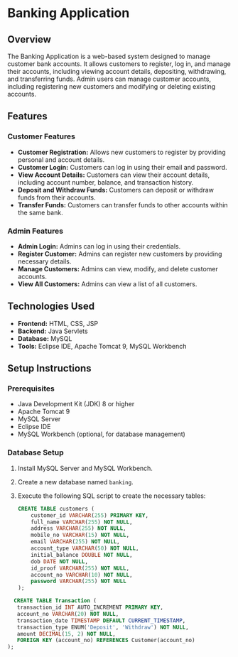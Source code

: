 # Banking Application

## Overview

The Banking Application is a web-based system designed to manage customer bank accounts. It allows customers to register, log in, and manage their accounts, including viewing account details, depositing, withdrawing, and transferring funds. Admin users can manage customer accounts, including registering new customers and modifying or deleting existing accounts.

## Features

### Customer Features
- **Customer Registration:** Allows new customers to register by providing personal and account details.
- **Customer Login:** Customers can log in using their email and password.
- **View Account Details:** Customers can view their account details, including account number, balance, and transaction history.
- **Deposit and Withdraw Funds:** Customers can deposit or withdraw funds from their accounts.
- **Transfer Funds:** Customers can transfer funds to other accounts within the same bank.

### Admin Features
- **Admin Login:** Admins can log in using their credentials.
- **Register Customer:** Admins can register new customers by providing necessary details.
- **Manage Customers:** Admins can view, modify, and delete customer accounts.
- **View All Customers:** Admins can view a list of all customers.

## Technologies Used

- **Frontend:** HTML, CSS, JSP
- **Backend:** Java Servlets
- **Database:** MySQL
- **Tools:** Eclipse IDE, Apache Tomcat 9, MySQL Workbench

## Setup Instructions

### Prerequisites
- Java Development Kit (JDK) 8 or higher
- Apache Tomcat 9
- MySQL Server
- Eclipse IDE
- MySQL Workbench (optional, for database management)

### Database Setup
1. Install MySQL Server and MySQL Workbench.
2. Create a new database named `banking`.
3. Execute the following SQL script to create the necessary tables:

   ```sql
   CREATE TABLE customers (
       customer_id VARCHAR(255) PRIMARY KEY,
       full_name VARCHAR(255) NOT NULL,
       address VARCHAR(255) NOT NULL,
       mobile_no VARCHAR(15) NOT NULL,
       email VARCHAR(255) NOT NULL,
       account_type VARCHAR(50) NOT NULL,
       initial_balance DOUBLE NOT NULL,
       dob DATE NOT NULL,
       id_proof VARCHAR(255) NOT NULL,
       account_no VARCHAR(10) NOT NULL,
       password VARCHAR(255) NOT NULL
   );

 ```sql
   CREATE TABLE Transaction (
    transaction_id INT AUTO_INCREMENT PRIMARY KEY,
    account_no VARCHAR(20) NOT NULL,
    transaction_date TIMESTAMP DEFAULT CURRENT_TIMESTAMP,
    transaction_type ENUM('Deposit', 'Withdraw') NOT NULL,
    amount DECIMAL(15, 2) NOT NULL,
    FOREIGN KEY (account_no) REFERENCES Customer(account_no)
);

